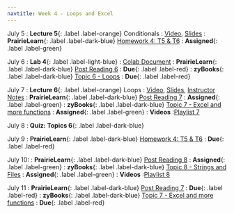 ```yaml
---
navtitle: Week 4 - Loops and Excel
---
```


July 5
: **Lecture 5**{: .label .label-orange} Conditionals
  : [Video](#), [Slides](#)
: **PrairieLearn**{: .label .label-dark-blue}  [Homework 4: T5 & T6](#)
  : **Assigned**{: .label .label-green} 

July 6
: **Lab 4**{: .label .label-light-blue}[](#)
  : [Colab Document](#)
: **PrairieLearn**{: .label .label-dark-blue}  [Post Reading 6](#)
  : **Due**{: .label .label-red} 
: **zyBooks**{: .label .label-dark-blue} [Topic 6 - Loops](#)
  : **Due**{: .label .label-red} 

July 7
: **Lecture 6**{: .label .label-orange} Loops
  : [Video](#), [Slides](#), [Instructor Notes](#)
: **PrairieLearn**{: .label .label-dark-blue} [Post Reading 7](#)
  : **Assigned**{: .label .label-green} 
: **zyBooks**{: .label .label-dark-blue} [Topic 7 - Excel and more functions](#)
  : **Assigned**{: .label .label-green} 
: **Videos**
  :[Playlist 7](https://mediaspace.illinois.edu/playlist/dedicated/214548063/1_stndhleu/)

July 8
: **Quiz: Topics 6**{: .label .label-dark-blue}  

July 9
: **PrairieLearn**{: .label .label-dark-blue}  [Homework 4: T5 & T6](#)
  : **Due**{: .label .label-red} 

July 10:
: **PrairieLearn**{: .label .label-dark-blue} [Post Reading 8](#)
  : **Assigned**{: .label .label-green} 
: **zyBooks**{: .label .label-dark-blue} [Topic 8 - Strings and Files](#)
  : **Assigned**{: .label .label-green} 
: **Videos**
  :[Playlist 8](https://mediaspace.illinois.edu/playlist/dedicated/214548063/1_z2v092y7/)

July 11
: **PrairieLearn**{: .label .label-dark-blue} [Post Reading 7](#)
  : **Due**{: .label .label-red} 
: **zyBooks**{: .label .label-dark-blue} [Topic 7 - Excel and more functions](#)
  : **Due**{: .label .label-red} 
